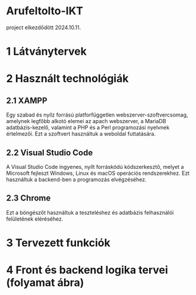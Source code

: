 # Arufeltolto-IKT

project elkezdődött 2024.10.11.

# 1 Látványtervek

# 2 Használt technológiák
## 2.1 XAMPP
Egy szabad és nyílz forrású platforfüggetlen webszerver-szoftvercsomag, amelynek legfőbb alkotó elemei az apach webszerver, a MariaDB adatbázis-kezelő, valamint a PHP és a Perl programozási nyelvnek értelmezői.
Ezt a szoftvert használtuk a weboldal futtatására.
## 2.2 Visual Studio Code
A Visual Studio Code ingyenes, nyílt forráskódú kódszerkesztő, melyet a Microsoft fejleszt Windows, Linux és macOS operációs rendszerekhez.
Ezt használtuk a backend-ben a programozás elvégzéséhez.
## 2.3 Chrome
Ezt a böngészőt használtuk a teszteléshez és adatbázis felhasználói felületének eléréséhez.

# 3 Tervezett funkciók

# 4 Front és backend logika tervei (folyamat ábra)
